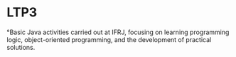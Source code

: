 # LTP3
°Basic 
Java activities carried out at IFRJ, focusing on learning programming logic, object-oriented programming, and the development of practical solutions.

